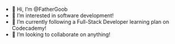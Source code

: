 - 👋 Hi, I’m @FatherGoob
- 👀 I’m interested in software development!
- 🌱 I’m currently following a Full-Stack Developer learning plan on Codecademy!
- 💞️ I’m looking to collaborate on anything!

<!---
FatherGoob/FatherGoob is a ✨ special ✨ repository because its `README.md` (this file) appears on your GitHub profile.
You can click the Preview link to take a look at your changes.
--->
